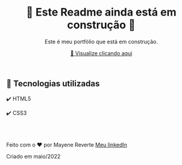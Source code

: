 <h1 align="center">
 🚧 Este Readme ainda está em construção 🚧
</h1>

<p align="center">Este é meu portfólio que está em construção.</p>

<div align="center">

 [👀 Visualize clicando aqui](https://revertemayene.github.io/meu-portfolio/) 

</div> 

<br>

## 🚀 Tecnologias utilizadas

✔️ HTML5

✔️ CSS3

<br><br>

Feito com o ❤️ por Mayene Reverte [Meu linkedIn](https://www.linkedin.com/in/mayenereverte/)
<p>Criado em maio/2022</p>

